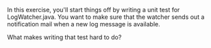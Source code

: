 In this exercise, you'll start things off by writing a unit test for LogWatcher.java. You want to make sure that the
watcher sends out a notification mail when a new log message is available.

What makes writing that test hard to do?